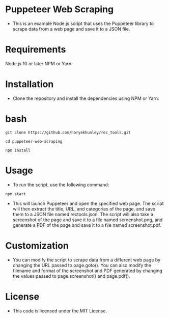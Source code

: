 
# Puppeteer Web Scraping
- This is an example Node.js script that uses the Puppeteer library to scrape data from a web page and save it to a JSON file.

# Requirements
Node.js 10 or later
NPM or Yarn

# Installation
- Clone the repository and install the dependencies using NPM or Yarn:

# bash

`git clone https://github.com/horyekhunley/rec_tools.git`

`cd puppeteer-web-scraping`

`npm install`

# Usage
- To run the script, use the following command:

`npm start`

- This will launch Puppeteer and open the specified web page. The script will then extract the title, URL, and categories of the page, and save them to a JSON file named rectools.json. The script will also take a screenshot of the page and save it to a file named screenshot.png, and generate a PDF of the page and save it to a file named screenshot.pdf.

# Customization
- You can modify the script to scrape data from a different web page by changing the URL passed to page.goto(). You can also modify the filename and format of the screenshot and PDF generated by changing the values passed to page.screenshot() and page.pdf().

# License
- This code is licensed under the MIT License.
